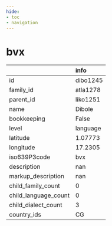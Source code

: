 ```yaml
---
hide:
- toc
- navigation
---
```

# bvx
|                      | info     |
|:---------------------|:---------|
| id                   | dibo1245 |
| family_id            | atla1278 |
| parent_id            | liko1251 |
| name                 | Dibole   |
| bookkeeping          | False    |
| level                | language |
| latitude             | 1.07773  |
| longitude            | 17.2305  |
| iso639P3code         | bvx      |
| description          | nan      |
| markup_description   | nan      |
| child_family_count   | 0        |
| child_language_count | 0        |
| child_dialect_count  | 3        |
| country_ids          | CG       |